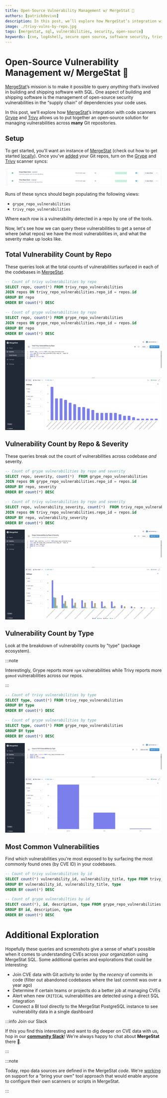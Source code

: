 ```yaml
---
title: Open-Source Vulnerability Management w/ MergeStat 🔎
authors: [patrickdevivo]
description: In this post, we’ll explore how MergeStat’s integration with code scanners Grype and Trivy allows us to put together an open-source solution for managing vulnerabilities across many Git repositories.
image: ./trivy-vulns-by-repo.jpg
tags: [mergestat, sql, vulnerabilities, security, open-source]
keywords: [cve, log4shell, secure open source, software security, trivy, trivy scan, grype, grype scan]
---
```


# Open-Source Vulnerability Management w/ MergeStat 🔎

[MergeStat](https://www.mergestat.com/)’s mission is to make it possible to query *anything* that’s involved in building and shipping software with SQL.
One aspect of building and shipping software is the management of open-source security vulnerabilities in the “supply chain” of dependencies your code uses.

In this post, we’ll explore how [MergeStat](https://github.com/mergestat/mergestat)’s integration with code scanners [Grype](https://github.com/anchore/grype) and [Trivy](https://github.com/aquasecurity/trivy) allows us to put together an open-source solution for managing vulnerabilities across **many** Git repositories.

## Setup

To get started, you'll want an instance of [MergeStat](https://github.com/mergestat/mergestat) (check out how to get started [locally](/mergestat/getting-started/running-locally/)).
Once you've [added](/mergestat/setup/repo-auto-imports) your Git repos, turn on the [Grype](https://github.com/anchore/grype) and [Trivy](https://github.com/aquasecurity/trivy) scanner syncs:

[![Screenshot showing the Grype and Trivy scanner configs](scanner-config.jpg)](scanner-config.jpg)

Runs of these syncs should begin populating the following views:

- `grype_repo_vulnerabilities`
- `trivy_repo_vulnerabilities`

Where each row is a vulnerability detected in a repo by one of the tools.

Now, let's see how we can query these vulnerabilities to get a sense of where (what repos) we have the most vulnerabilities in, and what the severity make up looks like.

## Total Vulnerability Count by Repo

These queries look at the total counts of vulnerabilities surfaced in each of the codebases in [MergeStat](https://github.com/mergestat/mergestat).

```sql
-- Count of trivy vulnerabilities by repo
SELECT repo, count(*) FROM trivy_repo_vulnerabilities
JOIN repos ON trivy_repo_vulnerabilities.repo_id = repos.id
GROUP BY repo
ORDER BY count(*) DESC
```

```sql
-- Count of grype vulnerabilities by repo
SELECT repo, count(*) FROM grype_repo_vulnerabilities
JOIN repos ON grype_repo_vulnerabilities.repo_id = repos.id
GROUP BY repo
ORDER BY count(*) DESC
```

[![Trivy vulnerabilities by repo](trivy-vulns-by-repo.jpg)](trivy-vulns-by-repo.jpg)

## Vulnerability Count by Repo & Severity

These queries break out the count of vulnerabilities across codebase *and* severity.

```sql
-- Count of grype vulnerabilities by repo and severity
SELECT repo, severity, count(*)  FROM grype_repo_vulnerabilities
JOIN repos ON grype_repo_vulnerabilities.repo_id = repos.id
GROUP BY repo, severity
ORDER BY count(*) DESC
```

```sql
-- Count of trivy vulnerabilities by repo and severity
SELECT repo, vulnerability_severity, count(*)  FROM trivy_repo_vulnerabilities
JOIN repos ON trivy_repo_vulnerabilities.repo_id = repos.id
GROUP BY repo, vulnerability_severity
ORDER BY count(*) DESC
```

[![Vulnerability count by repo and severity](grype-vulns-by-repo-severity.jpg)](grype-vulns-by-repo-severity.jpg)

## Vulnerability Count by Type

Look at the breakdown of vulnerability counts by "type" (package ecosystem).

:::note

Interestingly, Grype reports more `npm` vulnerabilities while Trivy reports more `gomod` vulnerabilities across our repos.

:::

```sql
-- Count of trivy vulnerabilities by type
SELECT type, count(*) FROM trivy_repo_vulnerabilities
GROUP BY type
ORDER BY count(*) DESC
```

```sql
-- Count of grype vulnerabilities by type
SELECT type, count(*) FROM grype_repo_vulnerabilities
GROUP BY type
ORDER BY count(*) DESC
```
[![Trivy vulnerabilities by type](trivy-vulns-by-type.jpg)](trivy-vulns-by-type.jpg)

## Most Common Vulnerabilities

Find which vulnerabilities you're most exposed to by surfacing the most commonly found ones (by CVE ID) in your codebases.

```sql
-- Count of trivy vulnerabilities by id
SELECT count(*) vulnerability_id, vulnerability_title, type FROM trivy_repo_vulnerabilities
GROUP BY vulnerability_id, vulnerability_title, type
ORDER BY count(*) DESC
```

```sql
-- Count of grype vulnerabilties by id
SELECT count(*), id, description, type FROM grype_repo_vulnerabilities
GROUP BY id, description, type
ORDER BY count(*) DESC
```

# Additional Exploration

Hopefully these queries and screenshots give a sense of what's possible when it comes to understanding CVEs across your organization using MergeStat SQL.
Some additional queries and explorations that could be interesting:

- Join CVE data with Git activity to order by the *recency* of commits in code (filter out abandoned codebases where the last commit was over a year ago)
- Determine if certain teams or projects do a better job at managing CVEs
- Alert when new `CRITICAL` vulnerabilities are detected using a direct SQL integration
- Connect a BI tool directly to the MergeStat PostgreSQL instance to see vulnerability data in a single dashboard

:::info Join our Slack

If this you find this interesting and want to dig deeper on CVE data with us, hop in our [**community Slack**](https://join.slack.com/t/mergestatcommunity/shared_invite/zt-xvvtvcz9-w3JJVIdhLgEWrVrKKNXOYg)! We're always happy to chat about **MergeStat** there 🎉.

:::

:::note

Today, repo data sources are defined in the MergeStat *code*. We're [working](https://github.com/mergestat/mergestat/discussions/704) on support for a "bring your own" tool approach that would enable anyone to configure their own scanners or scripts in MergeStat.

:::
